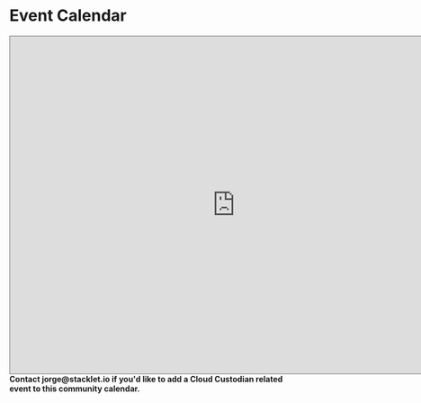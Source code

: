 # Event Calendar
<main>

<section>
<iframe src="https://calendar.google.com/calendar/embed?height=600&wkst=1&bgcolor=%23ffffff&ctz=America%2FDetroit&src=Y19naDhzc2pia3JvaWVxcWFzN2trbWgzdG9yc0Bncm91cC5jYWxlbmRhci5nb29nbGUuY29t&color=%23616161&title=Cloud%20Custodian"
style="border:solid 1px #777;  display:block;" width="800" height="600"
scrolling="no"></iframe>
</section>

<section>
   <strong>Contact jorge@stacklet.io if you'd like to add a Cloud Custodian
           related event to this community calendar.</strong>
</section>
</main>